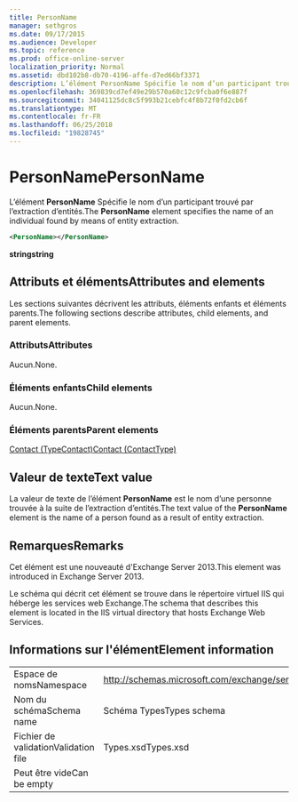 ```yaml
---
title: PersonName
manager: sethgros
ms.date: 09/17/2015
ms.audience: Developer
ms.topic: reference
ms.prod: office-online-server
localization_priority: Normal
ms.assetid: dbd102b8-db70-4196-affe-d7ed66bf3371
description: L’élément PersonName Spécifie le nom d’un participant trouvé par l’extraction d’entités.
ms.openlocfilehash: 369839cd7ef49e29b570a60c12c9fcba0f6e887f
ms.sourcegitcommit: 34041125dc8c5f993b21cebfc4f8b72f0fd2cb6f
ms.translationtype: MT
ms.contentlocale: fr-FR
ms.lasthandoff: 06/25/2018
ms.locfileid: "19828745"
---
```

# <a name="personname"></a><span data-ttu-id="44c99-103">PersonName</span><span class="sxs-lookup"><span data-stu-id="44c99-103">PersonName</span></span>

<span data-ttu-id="44c99-104">L’élément **PersonName** Spécifie le nom d’un participant trouvé par l’extraction d’entités.</span><span class="sxs-lookup"><span data-stu-id="44c99-104">The **PersonName** element specifies the name of an individual found by means of entity extraction.</span></span> 
  
```XML
<PersonName></PersonName>
```

 <span data-ttu-id="44c99-105">**string**</span><span class="sxs-lookup"><span data-stu-id="44c99-105">**string**</span></span>
## <a name="attributes-and-elements"></a><span data-ttu-id="44c99-106">Attributs et éléments</span><span class="sxs-lookup"><span data-stu-id="44c99-106">Attributes and elements</span></span>

<span data-ttu-id="44c99-107">Les sections suivantes décrivent les attributs, éléments enfants et éléments parents.</span><span class="sxs-lookup"><span data-stu-id="44c99-107">The following sections describe attributes, child elements, and parent elements.</span></span>
  
### <a name="attributes"></a><span data-ttu-id="44c99-108">Attributs</span><span class="sxs-lookup"><span data-stu-id="44c99-108">Attributes</span></span>

<span data-ttu-id="44c99-109">Aucun.</span><span class="sxs-lookup"><span data-stu-id="44c99-109">None.</span></span>
  
### <a name="child-elements"></a><span data-ttu-id="44c99-110">Éléments enfants</span><span class="sxs-lookup"><span data-stu-id="44c99-110">Child elements</span></span>

<span data-ttu-id="44c99-111">Aucun.</span><span class="sxs-lookup"><span data-stu-id="44c99-111">None.</span></span>
  
### <a name="parent-elements"></a><span data-ttu-id="44c99-112">Éléments parents</span><span class="sxs-lookup"><span data-stu-id="44c99-112">Parent elements</span></span>

[<span data-ttu-id="44c99-113">Contact (TypeContact)</span><span class="sxs-lookup"><span data-stu-id="44c99-113">Contact (ContactType)</span></span>](contact-contacttype.md)
  
## <a name="text-value"></a><span data-ttu-id="44c99-114">Valeur de texte</span><span class="sxs-lookup"><span data-stu-id="44c99-114">Text value</span></span>

<span data-ttu-id="44c99-115">La valeur de texte de l’élément **PersonName** est le nom d’une personne trouvée à la suite de l’extraction d’entités.</span><span class="sxs-lookup"><span data-stu-id="44c99-115">The text value of the **PersonName** element is the name of a person found as a result of entity extraction.</span></span> 
  
## <a name="remarks"></a><span data-ttu-id="44c99-116">Remarques</span><span class="sxs-lookup"><span data-stu-id="44c99-116">Remarks</span></span>

<span data-ttu-id="44c99-117">Cet élément est une nouveauté d'Exchange Server 2013.</span><span class="sxs-lookup"><span data-stu-id="44c99-117">This element was introduced in Exchange Server 2013.</span></span>
  
<span data-ttu-id="44c99-118">Le schéma qui décrit cet élément se trouve dans le répertoire virtuel IIS qui héberge les services web Exchange.</span><span class="sxs-lookup"><span data-stu-id="44c99-118">The schema that describes this element is located in the IIS virtual directory that hosts Exchange Web Services.</span></span>
  
## <a name="element-information"></a><span data-ttu-id="44c99-119">Informations sur l'élément</span><span class="sxs-lookup"><span data-stu-id="44c99-119">Element information</span></span>

|||
|:-----|:-----|
|<span data-ttu-id="44c99-120">Espace de noms</span><span class="sxs-lookup"><span data-stu-id="44c99-120">Namespace</span></span>  <br/> |http://schemas.microsoft.com/exchange/services/2006/types  <br/> |
|<span data-ttu-id="44c99-121">Nom du schéma</span><span class="sxs-lookup"><span data-stu-id="44c99-121">Schema name</span></span>  <br/> |<span data-ttu-id="44c99-122">Schéma Types</span><span class="sxs-lookup"><span data-stu-id="44c99-122">Types schema</span></span>  <br/> |
|<span data-ttu-id="44c99-123">Fichier de validation</span><span class="sxs-lookup"><span data-stu-id="44c99-123">Validation file</span></span>  <br/> |<span data-ttu-id="44c99-124">Types.xsd</span><span class="sxs-lookup"><span data-stu-id="44c99-124">Types.xsd</span></span>  <br/> |
|<span data-ttu-id="44c99-125">Peut être vide</span><span class="sxs-lookup"><span data-stu-id="44c99-125">Can be empty</span></span>  <br/> ||
   

